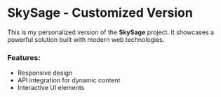 # SkySage - Customized Version

This is my personalized version of the **SkySage** project. It showcases a powerful solution built with modern web technologies.

### Features:
- Responsive design
- API integration for dynamic content
- Interactive UI elements






